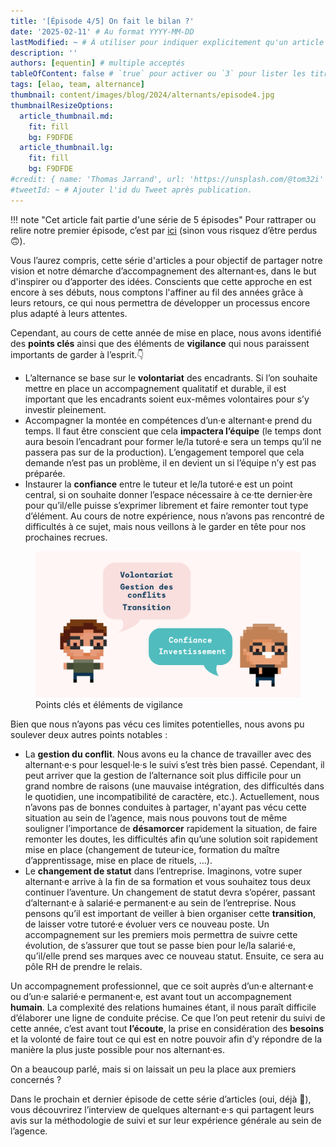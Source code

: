 ```yaml
---
title: '[Épisode 4/5] On fait le bilan ?'
date: '2025-02-11' # Au format YYYY-MM-DD
lastModified: ~ # À utiliser pour indiquer explicitement qu'un article à été mis à jour
description: ''
authors: [equentin] # multiple acceptés
tableOfContent: false # `true` pour activer ou `3` pour lister les titres sur 3 niveaux.
tags: [elao, team, alternance]
thumbnail: content/images/blog/2024/alternants/episode4.jpg
thumbnailResizeOptions:
  article_thumbnail.md:
    fit: fill
    bg: F9DFDE
  article_thumbnail.lg:
    fit: fill
    bg: F9DFDE
#credit: { name: 'Thomas Jarrand', url: 'https://unsplash.com/@tom32i' } # Pour créditer la photo utilisée en miniature
#tweetId: ~ # Ajouter l'id du Tweet après publication.
---
```


!!! note "Cet article fait partie d'une série de 5 épisodes"
    Pour rattraper ou relire notre premier épisode, c’est par [ici](./accompagnement-alternants-episode-1.md) 
    (sinon vous risquez d’être perdus 🙃).

Vous l’aurez compris, cette série d'articles a pour objectif de partager notre vision et notre démarche d’accompagnement
des alternant·es, dans le but d'inspirer ou d’apporter des idées. Conscients que cette approche en est encore à ses
débuts, nous comptons l'affiner au fil des années grâce à leurs retours, ce qui nous permettra de
développer un processus encore plus adapté à leurs attentes.

Cependant, au cours de cette année de mise en place, nous avons identifié des **points clés** ainsi que des éléments de
**vigilance** qui nous paraissent importants de garder à l’esprit.👇

- L’alternance se base sur le **volontariat** des encadrants. Si l’on souhaite mettre en place un accompagnement
  qualitatif et durable, il est important que les encadrants soient eux-mêmes volontaires pour s’y investir pleinement.
- Accompagner la montée en compétences d’un·e alternant·e prend du temps. Il faut être conscient que cela **impactera
  l’équipe** (le temps dont aura besoin l’encadrant pour former le/la tutoré·e sera un temps qu’il ne passera pas sur de
  la production). L’engagement temporel que cela demande n’est pas un problème, il en devient un si l’équipe n’y est pas
  préparée.
- Instaurer la **confiance** entre le tuteur et le/la tutoré·e est un point central, si on souhaite donner l’espace
  nécessaire à ce·tte dernier·ère pour qu’il/elle puisse s’exprimer librement et faire remonter tout type d’élément. Au 
  cours de notre expérience, nous n’avons pas rencontré de difficultés à ce sujet, mais nous veillons à le garder en tête pour
  nos prochaines recrues.

<figure>
    <img src="../../../images/blog/2024/alternants/episode4-points-cles.jpg" alt="Point clés et éléments de vigilance">
    <figcaption>
        <span class="figure__legend">Points clés et éléments de vigilance</span>
    </figcaption>
</figure>

Bien que nous n’ayons pas vécu ces limites potentielles, nous avons pu soulever deux autres points notables :

- La **gestion du conflit**. Nous avons eu la chance de travailler avec des alternant·e·s pour lesquel·le·s le suivi s’est
  très bien passé. Cependant, il peut arriver que la gestion de l’alternance soit plus difficile pour un grand nombre de
  raisons (une mauvaise intégration, des difficultés dans le quotidien, une incompatibilité de caractère, etc.).
  Actuellement, nous n’avons pas de bonnes conduites à partager, n'ayant pas vécu cette situation au sein de l’agence,
  mais nous pouvons tout de même souligner l’importance de **désamorcer** rapidement la situation, de faire remonter les
  doutes, les difficultés afin qu’une solution soit rapidement mise en place (changement de tuteur·ice, formation du
  maître d’apprentissage, mise en place de rituels, …).
- Le **changement de statut** dans l’entreprise. Imaginons, votre super alternant·e arrive à la fin de sa formation et
  vous souhaitez tous deux continuer l’aventure. Un changement de statut devra s’opérer, passant d’alternant·e à
  salarié·e permanent·e au sein de l’entreprise. Nous pensons qu’il est important de veiller à bien organiser cette
  **transition**, de laisser votre tutoré·e évoluer vers ce nouveau poste. Un accompagnement sur les premiers mois
  permettra de suivre cette évolution, de s’assurer que tout se passe bien pour le/la salarié·e, qu’il/elle prend ses
  marques avec ce nouveau statut. Ensuite, ce sera au pôle RH de prendre le relais.

Un accompagnement professionnel, que ce soit auprès d’un·e alternant·e ou d’un·e salarié·e permanent·e, est avant tout un
accompagnement **humain**. La complexité des relations humaines étant, il nous paraît difficile d’élaborer une ligne de
conduite précise. Ce que l’on peut retenir du suivi de cette année, c’est avant tout **l’écoute**, la prise en
considération des **besoins** et la volonté de faire tout ce qui est en notre pouvoir afin d’y répondre de la manière la
plus juste possible pour nos alternant·es.

On a beaucoup parlé, mais si on laissait un peu la place aux premiers concernés ?

Dans le prochain et dernier épisode de cette série d’articles (oui, déjà 🥲), vous découvrirez l’interview de quelques
alternant·e·s qui partagent leurs avis sur la méthodologie de suivi et sur leur expérience générale au sein de l’agence.  

